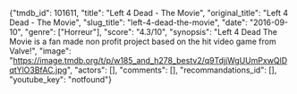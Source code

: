 {"tmdb_id": 101611, "title": "Left 4 Dead - The Movie", "original_title": "Left 4 Dead - The Movie", "slug_title": "left-4-dead-the-movie", "date": "2016-09-10", "genre": ["Horreur"], "score": "4.3/10", "synopsis": "Left 4 Dead The Movie is a fan made non profit project based on the hit video game from Valve!", "image": "https://image.tmdb.org/t/p/w185_and_h278_bestv2/q9TdjjWgUUmPxwQlDqtYlO3BfAC.jpg", "actors": [], "comments": [], "recommandations_id": [], "youtube_key": "notfound"}